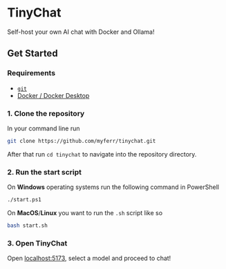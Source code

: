 # TinyChat
Self-host your own AI chat with Docker and Ollama!

## Get Started
### Requirements
- [`git`](https://git-scm.com/)
- [Docker / Docker Desktop](https://docker.com/)

### 1. Clone the repository
In your command line run

```sh
git clone https://github.com/myferr/tinychat.git
```

After that run `cd tinychat` to navigate into the repository directory.

### 2. Run the start script
On **Windows** operating systems run the following command in PowerShell

```sh
./start.ps1
```

On **MacOS**/**Linux** you want to run the `.sh` script like so

```sh
bash start.sh
```

### 3. Open TinyChat
Open [localhost:5173](http://localhost:5173), select a model and proceed to chat!
